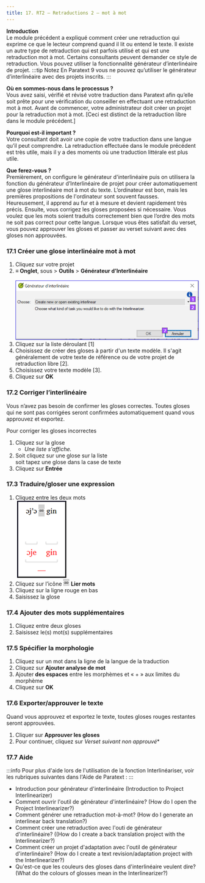 ```yaml
---
title: 17. RT2 – Retraductions 2 – mot à mot
---
```

**Introduction**  
Le module précédent a expliqué comment créer une retraduction qui exprime ce que le lecteur comprend quand il lit ou entend le texte. Il existe un autre type de retraduction qui est parfois utilisé et qui est une retraduction mot à mot. Certains consultants peuvent demander ce style de retraduction. Vous pouvez utiliser la fonctionnalité générateur d’interlinéaire de projet.
:::tip Notez
En Paratext 9 vous ne pouvez qu’utiliser le générateur d’interlinéaire avec des projets inscrits.
:::

**Où en sommes-nous dans le  processus ?**  
Vous avez saisi, vérifié et révisé votre traduction dans Paratext afin qu’elle soit prête pour une vérification du conseiller en effectuant une retraduction mot à mot. Avant de commencer, votre administrateur doit créer un projet pour la retraduction mot à mot. [Ceci est distinct de la retraduction libre dans le module précédent.]

**Pourquoi est-il important ?**  
Votre consultant doit avoir une copie de votre traduction dans une langue qu’il peut comprendre. La retraduction effectuée dans le module précédent est très utile, mais il y a des moments où une traduction littérale est plus utile.

**Que ferez-vous ?**  
Premièrement, on configure le générateur d'interlinéaire puis on utilisera la fonction du générateur d’Interlinéaire de projet pour créer automatiquement une glose interlinéaire mot à mot du texte. L’ordinateur est bon, mais les premières propositions de l'ordinateur sont souvent fausses. Heureusement, il apprend au fur et à mesure et devient rapidement très précis. Ensuite, vous corrigez les gloses proposées si nécessaire. Vous voulez que les mots soient traduits correctement bien que l’ordre des mots ne soit pas correct pour cette langue. Lorsque vous êtes satisfait du verset, vous pouvez approuver les gloses et passer au verset suivant avec des gloses non approuvées.

### 17.1 Créer une glose interlinéaire mot à mot

1. Cliquez sur votre projet
1. **≡ Onglet**, sous \> **Outils** \> **Générateur d’Interlinéaire**  
    ![](../media/59fb74fcd10c799f962e715f86f722cf.png)  
2. Cliquez sur la liste déroulant [1]
3. Choisissez de créer des gloses à partir d'un texte modèle. Il s'agit généralement de votre texte de référence ou de votre projet de retraduction libre [2].
4. Choisissez votre texte modèle [3].
5. Cliquez sur **OK**

### 17.2 Corriger l’interlinéaire

Vous n’avez pas besoin de confirmer les gloses correctes. Toutes gloses qui ne sont pas corrigées seront confirmées automatiquement quand vous approuvez et exportez.

Pour corriger les gloses incorrectes

1. Cliquez sur la glose  
   -  *Une liste s'affiche.*
1. Soit cliquez sur une glose sur la liste  
    soit tapez une glose dans la case de texte
1. Cliquez sur **Entrée**

### 17.3 Traduire/gloser une expression

1. Cliquez entre les deux mots  
    ![](../media/06440a6bee46ec01ced87d83a541b546.png)  
1. Cliquez sur l’icône ![](../media/6ccaf79317765c5710750461a4b36f2d.png) **Lier mots**
1. Cliquez sur la ligne rouge en bas
1. Saisissez la glose

### 17.4 Ajouter des mots supplémentaires

1. Cliquez entre deux gloses
1. Saisissez le(s) mot(s) supplémentaires

### 17.5 Spécifier la morphologie

1. Cliquez sur un mot dans la ligne de la langue de la traduction
1. Cliquez sur **Ajouter analyse de mot** 
1. Ajouter **des espaces** entre les morphèmes et « + » aux limites du morphème
1. Cliquez sur **OK**

### 17.6 Exporter/approuver le texte

Quand vous approuvez et exportez le texte, toutes gloses rouges restantes seront approuvées.

1. Cliquer sur **Approuver les gloses**
1. Pour continuer, cliquez sur *Verset suivant non approuvé**

### 17.7 Aide

:::info
Pour plus d'aide lors de l'utilisation de la fonction Interlinéariser, voir les rubriques suivantes dans l'Aide de Paratext :
:::

-  Introduction pour générateur d'interlinéaire (Introduction to Project Interlinearizer)
-  Comment ouvrir l'outil de générateur d'interlinéaire? (How do I open the Project Interlinearizer?)
-  Comment générer une retraduction mot-à-mot? (How do I generate an interlinear back translation?)
-  Comment créer une retraduction avec l'outi de générateur d'interlinéaire? ((How do I create a back translation project with the Interlinearizer?)
-  Comment créer un projet d'adaptation avec l'outil de générateur d'interlinéaire? (How do I create a text revision/adaptation project with the Interlinearizer?)
-  Qu'est-ce que les couleurs des gloses dans d'interlinéaire veulent dire? (What do the colours of glosses mean in the Interlinearizer?)
